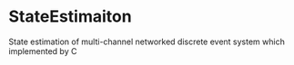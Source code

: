 # StateEstimaiton
State estimation of multi-channel networked discrete event system which implemented by C
